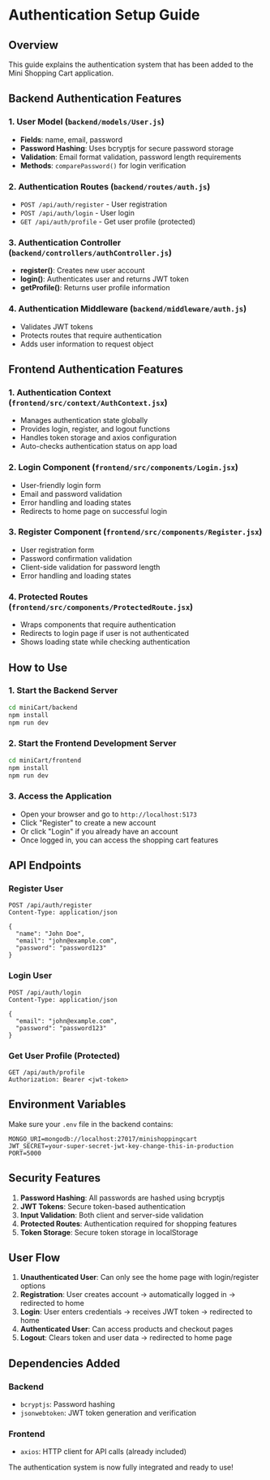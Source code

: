 # Authentication Setup Guide

## Overview
This guide explains the authentication system that has been added to the Mini Shopping Cart application.

## Backend Authentication Features

### 1. User Model (`backend/models/User.js`)
- **Fields**: name, email, password
- **Password Hashing**: Uses bcryptjs for secure password storage
- **Validation**: Email format validation, password length requirements
- **Methods**: `comparePassword()` for login verification

### 2. Authentication Routes (`backend/routes/auth.js`)
- `POST /api/auth/register` - User registration
- `POST /api/auth/login` - User login
- `GET /api/auth/profile` - Get user profile (protected)

### 3. Authentication Controller (`backend/controllers/authController.js`)
- **register()**: Creates new user account
- **login()**: Authenticates user and returns JWT token
- **getProfile()**: Returns user profile information

### 4. Authentication Middleware (`backend/middleware/auth.js`)
- Validates JWT tokens
- Protects routes that require authentication
- Adds user information to request object

## Frontend Authentication Features

### 1. Authentication Context (`frontend/src/context/AuthContext.jsx`)
- Manages authentication state globally
- Provides login, register, and logout functions
- Handles token storage and axios configuration
- Auto-checks authentication status on app load

### 2. Login Component (`frontend/src/components/Login.jsx`)
- User-friendly login form
- Email and password validation
- Error handling and loading states
- Redirects to home page on successful login

### 3. Register Component (`frontend/src/components/Register.jsx`)
- User registration form
- Password confirmation validation
- Client-side validation for password length
- Error handling and loading states

### 4. Protected Routes (`frontend/src/components/ProtectedRoute.jsx`)
- Wraps components that require authentication
- Redirects to login page if user is not authenticated
- Shows loading state while checking authentication

## How to Use

### 1. Start the Backend Server
```bash
cd miniCart/backend
npm install
npm run dev
```

### 2. Start the Frontend Development Server
```bash
cd miniCart/frontend
npm install
npm run dev
```

### 3. Access the Application
- Open your browser and go to `http://localhost:5173`
- Click "Register" to create a new account
- Or click "Login" if you already have an account
- Once logged in, you can access the shopping cart features

## API Endpoints

### Register User
```
POST /api/auth/register
Content-Type: application/json

{
  "name": "John Doe",
  "email": "john@example.com",
  "password": "password123"
}
```

### Login User
```
POST /api/auth/login
Content-Type: application/json

{
  "email": "john@example.com",
  "password": "password123"
}
```

### Get User Profile (Protected)
```
GET /api/auth/profile
Authorization: Bearer <jwt-token>
```

## Environment Variables

Make sure your `.env` file in the backend contains:
```
MONGO_URI=mongodb://localhost:27017/minishoppingcart
JWT_SECRET=your-super-secret-jwt-key-change-this-in-production
PORT=5000
```

## Security Features

1. **Password Hashing**: All passwords are hashed using bcryptjs
2. **JWT Tokens**: Secure token-based authentication
3. **Input Validation**: Both client and server-side validation
4. **Protected Routes**: Authentication required for shopping features
5. **Token Storage**: Secure token storage in localStorage

## User Flow

1. **Unauthenticated User**: Can only see the home page with login/register options
2. **Registration**: User creates account → automatically logged in → redirected to home
3. **Login**: User enters credentials → receives JWT token → redirected to home
4. **Authenticated User**: Can access products and checkout pages
5. **Logout**: Clears token and user data → redirected to home page

## Dependencies Added

### Backend
- `bcryptjs`: Password hashing
- `jsonwebtoken`: JWT token generation and verification

### Frontend
- `axios`: HTTP client for API calls (already included)

The authentication system is now fully integrated and ready to use!
